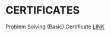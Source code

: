 # CERTIFICATES
Problem Solving (Basic) Certificate
[LINK](https://www.hackerrank.com/certificates/cb64162bca27)
